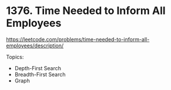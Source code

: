# 1376. Time Needed to Inform All Employees

https://leetcode.com/problems/time-needed-to-inform-all-employees/description/

Topics:
- Depth-First Search
- Breadth-First Search
- Graph
